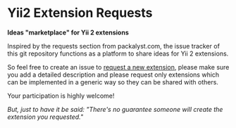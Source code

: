 Yii2 Extension Requests
=======================

**Ideas "marketplace" for Yii 2 extensions**

Inspired by the requests section from packalyst.com, the issue tracker of this git repository functions as a platform to share ideas for Yii 2 extensions. 

So feel free to create an issue to [request a new extension](https://github.com/phundament/yii2-extension-requests/issues), please make sure you add a detailed description and please request only extensions which can be implemented in a generic way so they can be shared with others.

Your participation is highly welcome!

*But, just to have it be said: "There's no guarantee someone will create the extension you requested."*
